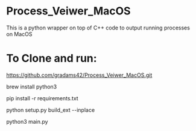 # Process_Veiwer_MacOS
This is a python wrapper on top of C++ code to output running processes on MacOS


# To Clone and run:
https://github.com/gradams42/Process_Veiwer_MacOS.git

brew install python3

pip install -r requirements.txt

python setup.py build_ext --inplace

python3 main.py
